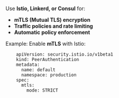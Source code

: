 Use **Istio, Linkerd, or Consul** for:

-   **mTLS (Mutual TLS) encryption**
-   **Traffic policies and rate limiting**
-   **Automatic policy enforcement**

Example: Enable **mTLS** with Istio:

		apiVersion: security.istio.io/v1beta1
		kind: PeerAuthentication
		metadata:
		  name: default
		  namespace: production
		spec:
		  mtls:
		    mode: STRICT
